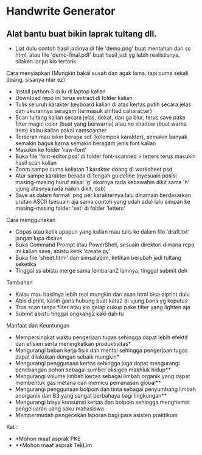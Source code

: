 # Handwrite Generator
## Alat bantu buat bikin laprak tultang dll.

- Liat dulu contoh hasil jadinya di file 'demo.png' buat mentahan dari ss html, atau file 'demo-final.pdf' buat hasil jadi yg lebih realistisnya, silaken lanjut klo tertarik

Cara menyiapkan (Mungkin bakal susah dan agak lama, tapi cuma sekali doang, sisanya ntar ez)
- Install python 3 dulu di laptop kalian
- Download repo ini terus extract di folder kalian
- Tulis seluruh karakter keyboard kalian di atas kertas putih secara jelas dan ukurannya seragam (termasuk shifted caharacter)
- Scan tultang kalian secara jelas, dekat, dan ga blur, terus save pake filter magic color (buat yang berwarna) atau no shadow (buat warna item) kalau kalian pakai camscanner
- Terserah mau bikin berapa set (kelompok karakter), semakin banyak semakin bagus karna semakin beragam jenis font kalian
- Masukin ke folder 'raw-font'
- Buka file 'font-editor.psd' di folder font-scanned > letters terus masukin hasil scan kalian
- Zoom sampe cuma keliatan 1 karakter doang di worksheet psd
- Atur sampe karakter berada di tengah guideline (nyesuain posisi masing-masing huruf misal 'g' ekornya rada kebawahin dikit sama 'h' ujung atasnya rada naikin dikit, dsb)
- Save as dalam format .png per karakternya lalu dinamain berdasarkan urutan ASCII (sesuain aja sama contoh yang udah ada) lalu simpan ke masing-masing folder 'set' di folder 'letters'

Cara menggunakan
- Copas atau ketik apapun yang kalian mau tulis ke dalam file 'draft.txt' jangan lupa disave
- Buka Command Prompt atau PowerShell, sesuain direktori dimana repo ini kalian save, abistu ketik 'create.py'
- Buka file 'sheet.html' dan simsalabim, ketikan berubah jadi tultang seketika
- Tinggal ss abistu merge sama lembaran2 lainnya, tinggal submit deh

Tambahan
- Kalau mau hasilnya lebih real mungkin dari ssan html bisa diprint dulu
- Abis diprint, kasih garis hubung buat kata2 di ujung baris yg keputus
- Trus scan tanpa filter atau klo gelap cukup pake filter yang lighten aja
- Submit abistu tinggal ongkang2 kaki dah tu

Manfaat dan Keuntungan
- Mempersingkat waktu pengerjaan tugas sehingga dapat lebih efektif dan efisien serta meningkatkan produktivitas*
- Mengurangi beban kerja fisik dan mental sehingga pengerjaan tugas dapat dilakukan dengan sebaik mungkin*
- Mengurangi penggunaan kertas sehingga juga dapat mengurangi penebangan pohon sebagai sumber oksigen makhluk hidup**
- Mengurangi volume limbah kertas sebagai limbah organik yang dapat membentuk gas metana dan memicu pemanasan global**
- Mengurangi penggunaan bolpoin dan tinta sebagai penyumbang limbah anorganik dan B3 yang sangat berbahaya bagi lingkungan**
- Mengurangi biaya konsumsi kertas dan bolpoin sehingga menghemat pengeluaran uang saku mahasiswa
- Mempermudah pengecekan laporan bagi para asisten praktikum

Ket :
- *Mohon maaf asprak PKE
- **Mohon maaf asprak TekLim
